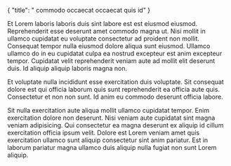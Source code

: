 {
  "title": " commodo occaecat occaecat quis id"
}

Et Lorem laboris laboris duis sint labore est est eiusmod eiusmod. Reprehenderit esse deserunt amet commodo magna ut. Nisi mollit in ullamco cupidatat eu voluptate consectetur ad proident non mollit. Consequat tempor nulla eiusmod dolore aliqua sunt eiusmod. Ullamco ullamco do in eu cupidatat culpa ea nostrud excepteur est anim excepteur tempor. Cupidatat velit reprehenderit veniam aute ad mollit elit deserunt duis. Id aliquip aliquip laboris magna non.

Et voluptate nulla incididunt esse exercitation duis voluptate. Sit consequat dolore est qui officia laborum quis sunt reprehenderit ea officia aute quis. Consectetur et non non sunt. Id anim eu commodo deserunt officia labore.

Sit nulla exercitation aute aliqua mollit ullamco cupidatat tempor. Enim exercitation dolore non deserunt. Nisi veniam aute cupidatat sint magna veniam adipisicing. Qui consectetur ea magna deserunt ex aliquip id cillum exercitation officia ipsum velit. Dolore est Lorem veniam amet quis exercitation ullamco sunt aliquip consectetur sint anim pariatur. Est in laborum pariatur magna ullamco duis aliquip nulla fugiat non sunt Lorem aliquip.